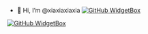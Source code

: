 - 👋 Hi, I’m @xiaxiaxiaxia
[![GitHub WidgetBox](https://github-widgetbox.vercel.app/api/profile?username=xiaxiaxiaxia&data=followers,repositories,stars,commits)](https://github.com/xiaxiaxiaxia/xiaxiaxiaxia)

[![GitHub WidgetBox](https://github-widgetbox.vercel.app/api/skills?names=js,java,html,css,c,cpp,csharp,kotlin,dart,json,yaml,mysql,markdown)](https://github.com/xiaxiaxiaxia/xiaxiaxiaxia)
